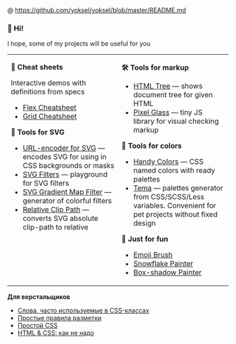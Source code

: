 @ https://github.com/yoksel/yoksel/blob/master/README.md
### 👋 Hi!

I hope, some of my projects will be useful for you

<table><tr><td valign="top" width="50%">

**📑 Cheat sheets**

Interactive demos with definitions from specs

* [Flex Cheatsheet](https://yoksel.github.io/flex-cheatsheet/)
* [Grid Cheatsheet](https://yoksel.github.io/grid-cheatsheet/)

**📐 Tools for SVG**

* [URL-encoder for SVG](http://yoksel.github.io/url-encoder/) — encodes SVG for using in CSS backgrounds or masks
* [SVG Filters](http://yoksel.github.io/svg-filters/) — playground for SVG filters
* [SVG Gradient Map Filter](http://yoksel.github.io/svg-gradient-map/) — generator of colorful filters 
* [Relative Clip Path](https://yoksel.github.io/relative-clip-path/) — converts SVG absolute clip-path to relative

</td><td valign="top" width="50%">

**🛠 Tools for markup**

* [HTML Tree](http://yoksel.github.io/html-tree/en) — shows document tree for given HTML
* [Pixel Glass](https://yoksel.github.io/pixel-glass-js/) — tiny JS library for visual checking markup

**🎨 Tools for colors**

* [Handy Colors](https://yoksel.github.io/handy-colors/) — CSS named colors with ready palettes
* [Tema](https://yoksel.github.io/tema/) — palettes generator from CSS/SCSS/Less variables. Convenient for pet projects without fixed design

**💃 Just for fun**

* [Emoji Brush](https://yoksel.github.io/emoji-brush/)
* [Snowflake Painter](https://yoksel.github.io/snowflake/)
* [Box-shadow Painter](http://yoksel.github.io/shadowPainter/)

</td></tr></table>

**Для верстальщиков**

* [Слова, часто используемые в CSS-классах](https://github.com/yoksel/common-words)
* [Простые правила разметки](http://yoksel.github.io/easy-markup/)
* [Простой CSS](https://yoksel.github.io/easy-css/)
* [HTML & CSS: как не надо](https://yoksel.github.io/bad-practices/)